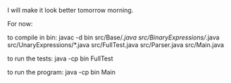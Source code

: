 I will make it look better tomorrow morning.

For now:

to compile in bin: javac -d bin src/Base/*.java src/BinaryExpressions/*.java src/UnaryExpressions/*.java src/FullTest.java src/Parser.java src/Main.java

to run the tests: java -cp bin FullTest

to run the program: java -cp bin Main

